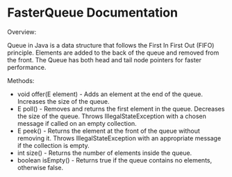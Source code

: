 # FasterQueue Documentation

Overview:

Queue in Java is a data structure that follows the First In First Out (FIFO) principle. Elements are added to the back of the queue and removed from the front. The Queue has both head and tail node pointers for faster performance.

Methods:

* void offer(E element) - Adds an element at the end of the queue. Increases the size of the queue.
* E poll() - Removes and returns the first element in the queue. Decreases the size of the queue. Throws IllegalStateException with a chosen message if called on an empty collection.
* E peek() - Returns the element at the front of the queue without removing it. Throws IllegalStateException with an appropriate message if the collection is empty.
* int size() - Returns the number of elements inside the queue.
* boolean isEmpty() - Returns true if the queue contains no elements, otherwise false.
